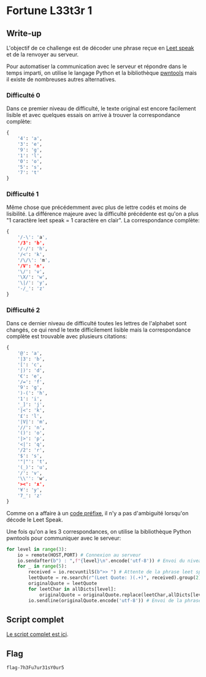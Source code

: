 # Fortune L33t3r 1

## Write-up

L'objectif de ce challenge est de décoder une phrase reçue en [Leet speak](https://fr.wikipedia.org/wiki/Leet_speak) et de la renvoyer au serveur.

Pour automatiser la communication avec le serveur et répondre dans le temps imparti, on utilise le langage Python et la bibliothèque [pwntools](https://github.com/Gallopsled/pwntools) mais il existe de nombreuses autres alternatives.

### Difficulté 0

Dans ce premier niveau de difficulté, le texte original est encore facilement lisible et avec quelques essais on arrive à trouver la correspondance complète:

```python
{
    '4': 'a',
    '3': 'e',
    '9': 'g',
    '1': 'l',
    '0': 'o',
    '5': 's',
    '7': 't'
}
```

### Difficulté 1

Même chose que précédemment avec plus de lettre codés et moins de lisibilité. La différence majeure avec la difficulté précédente est qu'on a plus "1 caractère leet speak = 1 caractère en clair". La correspondance complète:

```python
{
    '/-\': 'a',
    '/3': 'b',
    '/-/': 'h',
    '/<': 'k',
    '/\/\': 'm',
    '/V': 'n',
    '\/': 'v',
    '\X/': 'w',
    '\|/': 'y',
    '-/_': 'z'
}
```

### Difficulté 2

Dans ce dernier niveau de difficulté toutes les lettres de l'alphabet sont changés, ce qui rend le texte difficilement lisible mais la correspondance complète est trouvable avec plusieurs citations:

```python
{
    '@': 'a',
    '|3': 'b',
    '[': 'c',
    '|)': 'd',
    '€': 'e',
    '/=': 'f',
    '9': 'g',
    ')-(': 'h',
    '1': 'i',
    '_]': 'j',
    '|<': 'k',
    '£': 'l',
    '|V|': 'm',
    '//': 'n',
    '()': 'o',
    '|>': 'p',
    '<|': 'q',
    '/2': 'r',
    '$': 's',
    '"|"': 't',
    '(_)': 'u',
    '/': 'v',
    '\\'': 'w',
    '><': 'x',
    '¥': 'y',
    '7_': 'z'
}
```

Comme on a affaire à un [code préfixe](https://fr.wikipedia.org/wiki/Code_pr%C3%A9fixe), il n'y a pas d'ambiguité lorsqu'on décode le Leet Speak.

Une fois qu'on a les 3 correspondances, on utilise la bibliothèque Python pwntools pour communiquer avec le serveur:

```python
for level in range(3):
	io = remote(HOST,PORT) # Connexion au serveur
	io.sendafter(b") : ",f"{level}\n".encode('utf-8')) # Envoi du niveau de difficulté
	for _ in range(5):
		received = io.recvuntilS(b">> ") # Attente de la phrase leet speakée
		leetQuote = re.search(r"(Leet Quote: )(.+)", received).group(2) # Lecture de la phrase leet speakée
		originalQuote = leetQuote
		for leetChar in allDicts[level]:
			originalQuote = originalQuote.replace(leetChar,allDicts[level][leetChar]) # Traduction de la phrase leet speakée
		io.sendline(originalQuote.encode('utf-8')) # Envoi de la phrase traduite
```

## Script complet

[Le script complet est ici](solution.py).

## Flag

`flag-7h3Fu7ur31sY0ur5`
